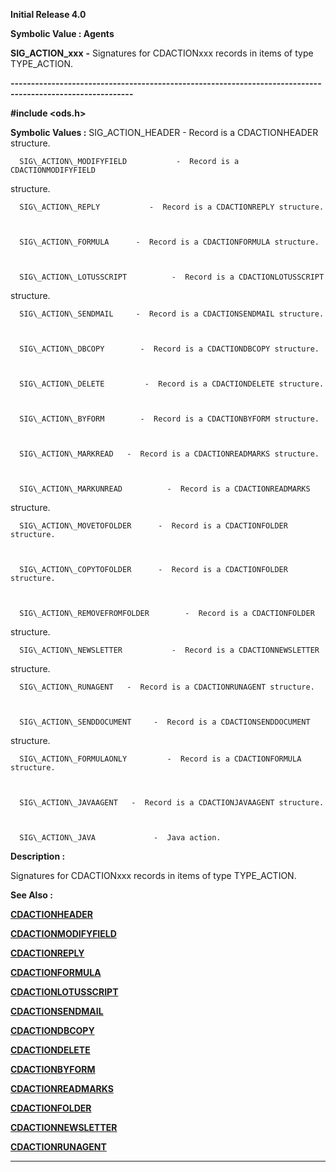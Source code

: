 




<!--
 /\* Font Definitions \*/
 @font-face
 {font-family:Helv;
 panose-1:2 11 6 4 2 2 2 3 2 4;}
@font-face
 {font-family:"Cambria Math";
 panose-1:2 4 5 3 5 4 6 3 2 4;}
 /\* Style Definitions \*/
 p.MsoNormal, li.MsoNormal, div.MsoNormal
 {margin-top:0cm;
 margin-right:0cm;
 margin-bottom:8.0pt;
 margin-left:0cm;
 line-height:107%;
 font-size:11.0pt;
 font-family:"Calibri",sans-serif;}
.MsoChpDefault
 {font-size:11.0pt;}
.MsoPapDefault
 {margin-bottom:8.0pt;
 line-height:107%;}
 /\* Page Definitions \*/
 @page WordSection1
 {size:612.0pt 792.0pt;
 margin:72.0pt 72.0pt 72.0pt 72.0pt;}
div.WordSection1
 {page:WordSection1;}
-->




**Initial Release 4.0**



**Symbolic Value : Agents**



**SIG\_ACTION\_xxx** **-** Signatures
for CDACTIONxxx records in items of type TYPE\_ACTION.


**----------------------------------------------------------------------------------------------------------**



**#include <ods.h>**


 **Symbolic Values :**      SIG\_ACTION\_HEADER        -  Record is a CDACTIONHEADER
structure.  

  

      SIG\_ACTION\_MODIFYFIELD           -  Record is a CDACTIONMODIFYFIELD
structure.  

  

      SIG\_ACTION\_REPLY           -  Record is a CDACTIONREPLY structure.  

  

      SIG\_ACTION\_FORMULA      -  Record is a CDACTIONFORMULA structure.  

  

      SIG\_ACTION\_LOTUSSCRIPT          -  Record is a CDACTIONLOTUSSCRIPT
structure.  

  

      SIG\_ACTION\_SENDMAIL     -  Record is a CDACTIONSENDMAIL structure.  

  

      SIG\_ACTION\_DBCOPY        -  Record is a CDACTIONDBCOPY structure.  

  

      SIG\_ACTION\_DELETE         -  Record is a CDACTIONDELETE structure.  

  

      SIG\_ACTION\_BYFORM        -  Record is a CDACTIONBYFORM structure.  

  

      SIG\_ACTION\_MARKREAD   -  Record is a CDACTIONREADMARKS structure.  

  

      SIG\_ACTION\_MARKUNREAD          -  Record is a CDACTIONREADMARKS
structure.  

  

      SIG\_ACTION\_MOVETOFOLDER      -  Record is a CDACTIONFOLDER structure.  

  

      SIG\_ACTION\_COPYTOFOLDER      -  Record is a CDACTIONFOLDER structure.  

  

      SIG\_ACTION\_REMOVEFROMFOLDER        -  Record is a CDACTIONFOLDER
structure.  

  

      SIG\_ACTION\_NEWSLETTER           -  Record is a CDACTIONNEWSLETTER
structure.  

  

      SIG\_ACTION\_RUNAGENT   -  Record is a CDACTIONRUNAGENT structure.  

  

      SIG\_ACTION\_SENDDOCUMENT     -  Record is a CDACTIONSENDDOCUMENT
structure.  

  

      SIG\_ACTION\_FORMULAONLY         -  Record is a CDACTIONFORMULA structure.  

  

      SIG\_ACTION\_JAVAAGENT   -  Record is a CDACTIONJAVAAGENT structure.  

  

      SIG\_ACTION\_JAVA             -  Java action.  

  




**Description :**



Signatures
for CDACTIONxxx records in items of type TYPE\_ACTION.


 **See Also :**


**[CDACTIONHEADER](CDACTIONHEADER.md)**


**[CDACTIONMODIFYFIELD](CDACTIONMODIFYFIELD.md)**


**[CDACTIONREPLY](CDACTIONREPLY.md)**


**[CDACTIONFORMULA](CDACTIONFORMULA.md)**


**[CDACTIONLOTUSSCRIPT](CDACTIONLOTUSSCRIPT.md)**


**[CDACTIONSENDMAIL](CDACTIONSENDMAIL.md)**


**[CDACTIONDBCOPY](CDACTIONDBCOPY.md)**


**[CDACTIONDELETE](CDACTIONDELETE.md)**


**[CDACTIONBYFORM](CDACTIONBYFORM.md)**


**[CDACTIONREADMARKS](CDACTIONREADMARKS.md)**


**[CDACTIONFOLDER](CDACTIONFOLDER.md)**


**[CDACTIONNEWSLETTER](CDACTIONNEWSLETTER.md)**


**[CDACTIONRUNAGENT](CDACTIONRUNAGENT.md)**



----------------------------------------------------------------------------------------------------------


 





